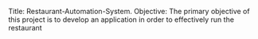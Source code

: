 Title: Restaurant-Automation-System.
Objective: The primary objective of this project is to develop an application in order to effectively run the restaurant
